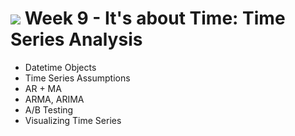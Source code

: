 # ![](https://ga-dash.s3.amazonaws.com/production/assets/logo-9f88ae6c9c3871690e33280fcf557f33.png) Week 9 - It's about Time: Time Series Analysis

- Datetime Objects
- Time Series Assumptions
- AR + MA
- ARMA, ARIMA
- A/B Testing
- Visualizing Time Series
